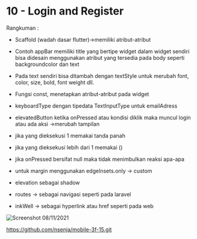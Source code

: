 # 10 - Login and Register
Rangkuman :

- Scaffold (wadah dasar flutter)->memiliki atribut-atribut
- Contoh appBar memiliki title yang bertipe widget dalam widget sendiri bisa didesain menggunakan atribut yang tersedia pada body seperti backgroundcolor dan text
- Pada text sendiri bisa ditambah dengan textStyle untuk merubah font, color, size, bold, font weight  dll.

- Fungsi const, menetapkan atribut-atribut pada widget

- keyboardType dengan tipedata TextInputType untuk emailAdress
- elevatedButton ketika onPressed atau kondisi diklik maka muncul login atau ada aksi ->merubah tampilan 
- jika yang dieksekusi 1 memakai tanda panah
- jika yang dieksekusi lebih dari 1 memakai ()
- jika onPressed bersifat null maka tidak menimbulkan reaksi apa-apa
- untuk margin menggunakan edgeInsets.only -> custom 
- elevation sebagai shadow

- routes -> sebagai navigasi seperti pada laravel
- inkWell -> sebagai hyperlink atau href seperti pada web


![Screenshot](img/wktm.png)
08/11/2021

https://github.com/nsenja/mobile-3f-15.git
